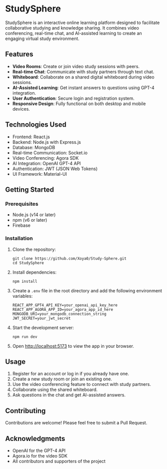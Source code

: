 # StudySphere

StudySphere is an interactive online learning platform designed to facilitate collaborative studying and knowledge sharing. It combines video conferencing, real-time chat, and AI-assisted learning to create an engaging virtual study environment.

## Features

- **Video Rooms**: Create or join video study sessions with peers.
- **Real-time Chat**: Communicate with study partners through text chat.
- **Whiteboard**: Collaborate on a shared digital whiteboard during video sessions.
- **AI-Assisted Learning**: Get instant answers to questions using GPT-4 integration.
- **User Authentication**: Secure login and registration system.
- **Responsive Design**: Fully functional on both desktop and mobile devices.

## Technologies Used

- Frontend: React.js
- Backend: Node.js with Express.js
- Database: MongoDB
- Real-time Communication: Socket.io
- Video Conferencing: Agora SDK
- AI Integration: OpenAI GPT-4 API
- Authentication: JWT (JSON Web Tokens)
- UI Framework: Material-UI

## Getting Started

### Prerequisites

- Node.js (v14 or later)
- npm (v6 or later)
- Firebase

### Installation

1. Clone the repository:
   ```
   git clone https://github.com/Xoya0/Study-Sphere.git
   cd StudySphere
   ```

2. Install dependencies:
   ```
   npm install
   ```

3. Create a `.env` file in the root directory and add the following environment variables:
   ```
   REACT_APP_GPT4_API_KEY=your_openai_api_key_here
   REACT_APP_AGORA_APP_ID=your_agora_app_id_here
   MONGODB_URI=your_mongodb_connection_string
   JWT_SECRET=your_jwt_secret
   ```

4. Start the development server:
   ```
   npm run dev
   ```

5. Open [http://localhost:5173](http://localhost:5173) to view the app in your browser.

## Usage

1. Register for an account or log in if you already have one.
2. Create a new study room or join an existing one.
3. Use the video conferencing feature to connect with study partners.
4. Collaborate using the shared whiteboard.
5. Ask questions in the chat and get AI-assisted answers.

## Contributing

Contributions are welcome! Please feel free to submit a Pull Request.


## Acknowledgments

- OpenAI for the GPT-4 API
- Agora.io for the video SDK
- All contributors and supporters of the project
